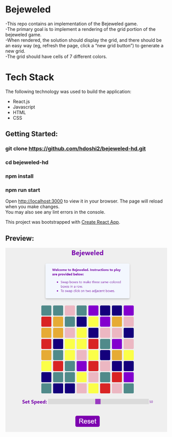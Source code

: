 # Bejeweled

-This repo contains an implementation of the Bejeweled game.  
-The primary goal is to implement a rendering of the grid portion of the bejeweled game.  
-When rendered, the solution should display the grid, and there should be an easy way (eg, refresh the
page, click a “new grid button”) to generate a new grid.  
-The grid should have cells of 7 different colors.  

# Tech Stack

The following technology was used to build the application:  

- React.js  
- Javascript  
- HTML  
- CSS  

## Getting Started:

### git clone https://github.com/hdoshi2/bejeweled-hd.git
### cd bejeweled-hd
### npm install
### npm run start

Open [http://localhost:3000](http://localhost:3000) to view it in your browser.
The page will reload when you make changes.\
You may also see any lint errors in the console.

This project was bootstrapped with [Create React App](https://github.com/facebook/create-react-app).

## Preview:
![plot](./public/screenshot.png)
